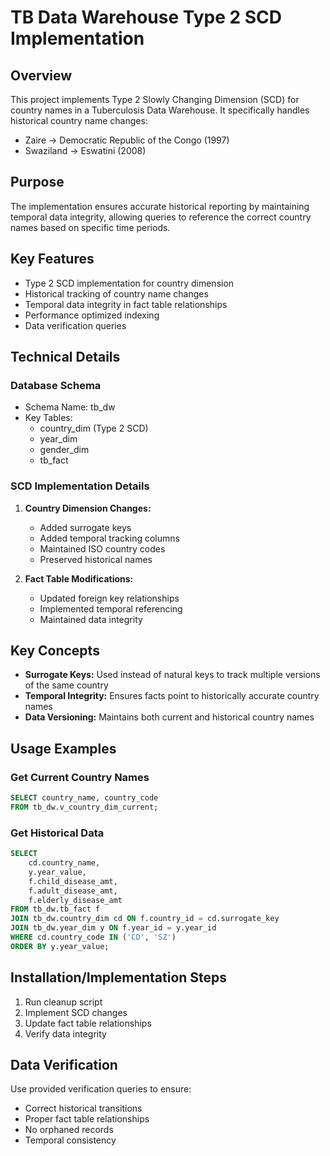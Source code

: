 # TB Data Warehouse Type 2 SCD Implementation

## Overview
This project implements Type 2 Slowly Changing Dimension (SCD) for country names in a Tuberculosis Data Warehouse. It specifically handles historical country name changes:
- Zaire → Democratic Republic of the Congo (1997)
- Swaziland → Eswatini (2008)

## Purpose
The implementation ensures accurate historical reporting by maintaining temporal data integrity, allowing queries to reference the correct country names based on specific time periods.

## Key Features
- Type 2 SCD implementation for country dimension
- Historical tracking of country name changes
- Temporal data integrity in fact table relationships
- Performance optimized indexing
- Data verification queries

## Technical Details

### Database Schema
- Schema Name: tb_dw
- Key Tables:
  - country_dim (Type 2 SCD)
  - year_dim
  - gender_dim
  - tb_fact

### SCD Implementation Details
1. **Country Dimension Changes:**
   - Added surrogate keys
   - Added temporal tracking columns
   - Maintained ISO country codes
   - Preserved historical names

2. **Fact Table Modifications:**
   - Updated foreign key relationships
   - Implemented temporal referencing
   - Maintained data integrity

## Key Concepts
- **Surrogate Keys:** Used instead of natural keys to track multiple versions of the same country
- **Temporal Integrity:** Ensures facts point to historically accurate country names
- **Data Versioning:** Maintains both current and historical country names

## Usage Examples

### Get Current Country Names
```sql
SELECT country_name, country_code 
FROM tb_dw.v_country_dim_current;
```

### Get Historical Data
```sql
SELECT 
    cd.country_name,
    y.year_value,
    f.child_disease_amt,
    f.adult_disease_amt,
    f.elderly_disease_amt
FROM tb_dw.tb_fact f
JOIN tb_dw.country_dim cd ON f.country_id = cd.surrogate_key
JOIN tb_dw.year_dim y ON f.year_id = y.year_id
WHERE cd.country_code IN ('CD', 'SZ')
ORDER BY y.year_value;
```

## Installation/Implementation Steps
1. Run cleanup script
2. Implement SCD changes
3. Update fact table relationships
4. Verify data integrity

## Data Verification
Use provided verification queries to ensure:
- Correct historical transitions
- Proper fact table relationships
- No orphaned records
- Temporal consistency
